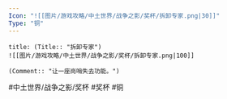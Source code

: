 ```yaml
---
Icon: "![[图片/游戏攻略/中土世界/战争之影/奖杯/拆卸专家.png|30]]"
Type: "铜"
---
```

```ad-common-bronze-trophy
title: (Title:: "拆卸专家")
![[图片/游戏攻略/中土世界/战争之影/奖杯/拆卸专家.png|100]]

(Comment:: "让一座岗哨失去功能。")
```

#中土世界/战争之影/奖杯 #奖杯 #铜
